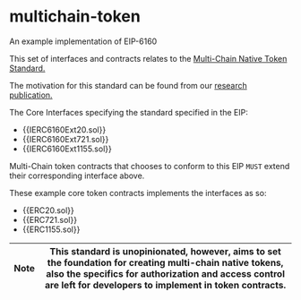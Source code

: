 # multichain-token
An example implementation of EIP-6160

This set of interfaces and contracts relates to the [Multi-Chain Native Token Standard.](https://github.com/polytope-labs/EIPs/blob/master/EIPS/eip-6160.md)

The motivation for this standard can be found from our [research publication.](https://research.polytope.technology/multi-chain-native-tokens)

The Core Interfaces specifying the standard specified in the EIP:
* {{IERC6160Ext20.sol}}
* {{IERC6160Ext721.sol}}
* {{IERC6160Ext1155.sol}}

Multi-Chain token contracts that chooses to conform to this EIP `MUST` extend their corresponding interface above. 


These example core token contracts implements the interfaces as so:
* {{ERC20.sol}}
* {{ERC721.sol}}
* {{ERC1155.sol}}

|Note | This standard is unopinionated, however, aims to set the foundation for creating multi-chain native tokens, also the specifics for authorization and access control are left for developers to implement in token contracts.|
----- | -----